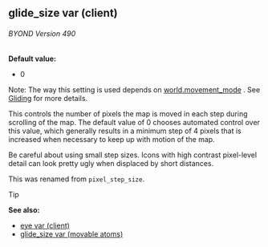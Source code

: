 ## glide_size var (client) 
###### BYOND Version 490


**Default value:**
+   0


Note: The way this setting is used depends on
[world.movement_mode](/ref/world/var/movement_mode.md) . See
[Gliding](/ref/notes/gliding.md) for more details. 

This
controls the number of pixels the map is moved in each step during
scrolling of the map. The default value of 0 chooses automated control
over this value, which generally results in a minimum step of 4 pixels
that is increased when necessary to keep up with motion of the map.


Be careful about using small step sizes. Icons with high
contrast pixel-level detail can look pretty ugly when displaced by short
distances. 

This was renamed from `pixel_step_size`.

> [!TIP] 
> **See also:**
> +   [eye var (client)](/ref/client/var/eye.md) 
> +   [glide_size var (movable atoms)](/ref/atom/movable/var/glide_size.md) 